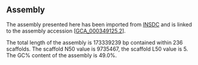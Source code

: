**Assembly**
--------

The assembly presented here has been imported from [INSDC](http://www.insdc.org) and is linked to the assembly accession [[GCA\_000349125.2](http://www.ebi.ac.uk/ena/data/view/GCA_000349125.2)].

The total length of the assembly is 173339239 bp contained within 236 scaffolds.
The scaffold N50 value is 9735467, the scaffold L50 value is 5.
The GC% content of the assembly is 49.0%.
